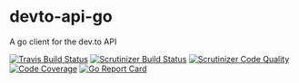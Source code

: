# devto-api-go

A go client for the dev.to API

[![Travis Build Status](https://travis-ci.com/VictorAvelar/devto-api-go.svg?branch=master)](https://travis-ci.com/VictorAvelar/devto-api-go)
[![Scrutinizer Build Status](https://scrutinizer-ci.com/g/VictorAvelar/devto-api-go/badges/build.png?b=master)](https://scrutinizer-ci.com/g/VictorAvelar/devto-api-go/build-status/master)
[![Scrutinizer Code Quality](https://scrutinizer-ci.com/g/VictorAvelar/devto-api-go/badges/quality-score.png?b=master)](https://scrutinizer-ci.com/g/VictorAvelar/devto-api-go/?branch=master)
[![Code Coverage](https://scrutinizer-ci.com/g/VictorAvelar/devto-api-go/badges/coverage.png?b=master)](https://scrutinizer-ci.com/g/VictorAvelar/devto-api-go/?branch=master)
[![Go Report Card](https://goreportcard.com/badge/github.com/VictorAvelar/devto-api-go)](https://goreportcard.com/report/github.com/VictorAvelar/devto-api-go)

